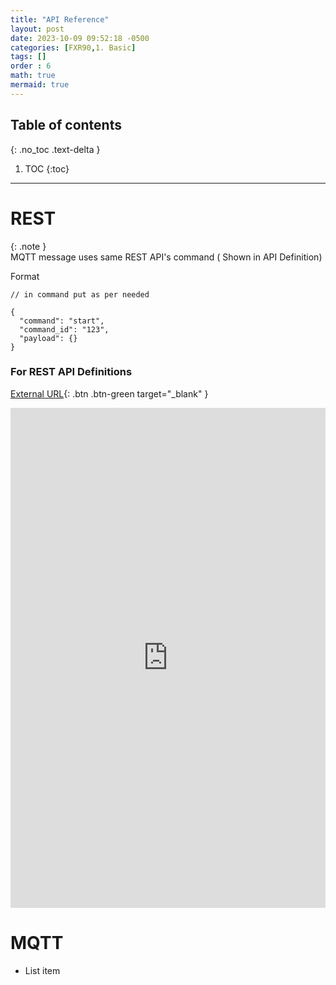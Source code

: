 ```yaml
---
title: "API Reference"
layout: post
date: 2023-10-09 09:52:18 -0500
categories: [FXR90,1. Basic]
tags: []
order : 6
math: true
mermaid: true
---
```




## Table of contents
{: .no_toc .text-delta }

1. TOC
{:toc}

---


# REST


{: .note }  
MQTT message uses same REST API's command ( Shown in API Definition)

Format 

```
// in command put as per needed

{
  "command": "start",
  "command_id": "123",
  "payload": {}
}

```


### For REST API Definitions 

[External URL](https://r-7951.github.io/swaggerui-temp){: .btn   .btn-green target="_blank" }





<iframe width="100%" height="800px" src="https://r-7951.github.io/swaggerui-temp/" title="YouTube video player" frameborder="0" allow="accelerometer; autoplay; clipboard-write; encrypted-media; gyroscope; picture-in-picture; web-share" allowfullscreen></iframe>




# MQTT

 - List item
